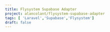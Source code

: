 ```yaml
---
title: Flysystem Supabase Adapter
project: alancolant/flysystem-supabase-adapter
tags: [ 'Laravel','Supabase','Flysystem']
draft: false
---
```

